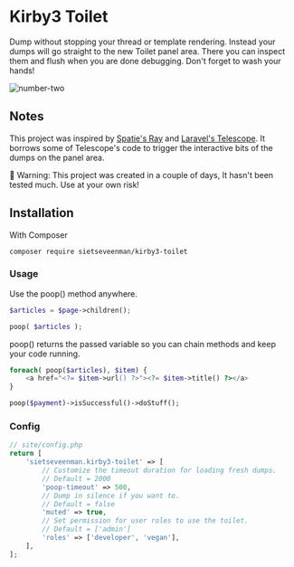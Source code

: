 # Kirby3 Toilet

Dump without stopping your thread or template rendering. Instead your dumps will go straight to the new Toilet panel area. There you can inspect them and flush when you are done debugging. Don't forget to wash your hands!

![number-two](https://user-images.githubusercontent.com/19320817/194783072-59ff2c15-87c4-4338-bf2c-6570bbb9e5c8.gif)

## Notes
This project was inspired by <a href="https://spatie.be/products/ray">Spatie's Ray</a> and <a href="https://laravel.com/docs/9.x/telescope">Laravel's Telescope</a>. It borrows some of Telescope's code to trigger the interactive bits of the dumps on the panel area.

🚧 Warning: This project was created in a couple of days, It hasn't been tested much. Use at your own risk!
## Installation

With Composer

```
composer require sietseveenman/kirby3-toilet
```

### Usage

Use the poop() method anywhere.
```php
$articles = $page->children();

poop( $articles );
```
poop() returns the passed variable so you can chain methods and keep your code running.
```php
foreach( poop($articles), $item) {
    <a href="<?= $item->url() ?>"><?= $item->title() ?></a>
}

poop($payment)->isSuccessful()->doStuff();
```

### Config
```php
// site/config.php
return [
    'sietseveenman.kirby3-toilet' => [
        // Customize the timeout duration for loading fresh dumps.
        // Default = 2000
        'poop-timeout' => 500,
        // Dump in silence if you want to.
        // Default = false
        'muted' => true,
        // Set permission for user roles to use the toilet.
        // Default = ['admin']
        'roles' => ['developer', 'vegan'],
    ],
];
```